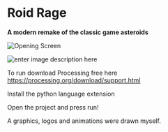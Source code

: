 # Roid Rage
**A modern remake of the classic game asteroids**

![Opening Screen](https://lh3.googleusercontent.com/1Dvf24rGQqDxjcB96XV0vsKrxD8cnSLqZYC1u26kdLZ2lzr8vJxuwnicneJiu-mXxz2CrnEehX3r "Opening Screen")

![enter image description here](https://lh3.googleusercontent.com/AiRKQJrs92fuVLGeZUh1b5zO_Lub4_nTda3yOpkhNqjqACUu3JIpt1nhfKbkoAS0DD_PomkJcvMY "Game Play")


To run download Processing free here https://processing.org/download/support.html

Install the python language extension

Open the project and press run!

A graphics, logos and animations were drawn myself.
